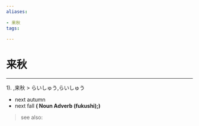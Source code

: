 ```yaml
---
aliases:
    
- 来秋
tags:
    
---
```


# 来秋
---
1).
,来秋 > らいしゅう,らいしゅう

- next autumn
- next fall
**( Noun Adverb (fukushi);)**
> see also: 
            